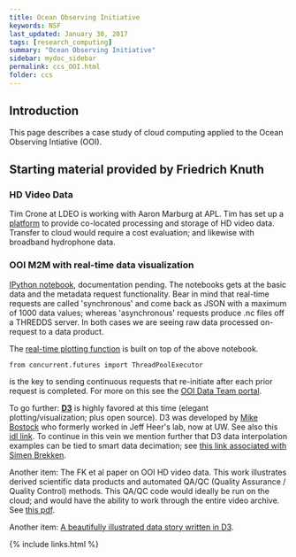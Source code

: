 ```yaml
---
title: Ocean Observing Initiative
keywords: NSF
last_updated: January 30, 2017
tags: [research_computing]
summary: "Ocean Observing Initiative"
sidebar: mydoc_sidebar
permalink: ccs_OOI.html
folder: ccs
---
```


## Introduction 


This page describes a case study of cloud computing applied to the Ocean Observing Intiative (OOI). 


## Starting material provided by Friedrich Knuth


### HD Video Data

Tim Crone at LDEO is working with Aaron Marburg at APL. Tim has set up a [platform](https://chiron.ldeo.columbia.edu) 
to provide co-located processing and storage of HD video data.  Transfer to cloud would require a cost evaluation; 
and likewise with broadband hydrophone data. 


### OOI M2M with real-time data visualization


[IPython notebook](https://github.com/friedrichknuth/m2m_demo), documentation pending. The notebooks gets at the basic data
and the metadata request functionality. Bear in mind that real-time requests are called 'synchronous' and come back as JSON 
with a maximum of 1000 data values; whereas 'asynchronous' requests produce .nc files off a THREDDS server. In both cases 
we are seeing raw data processed on-request to a data product.


The [real-time plotting function](https://github.com/ooi-data-review/ooi-realtime-plotting) is built on top of the above notebook. 


```
from concurrent.futures import ThreadPoolExecutor
```

is the key to sending continuous requests that re-initiate after each prior request is completed.  For more on this see 
the [OOI Data Team portal](http://ooi.visualocean.net). 


To go further: [**D3**](https://d3js.org) is highly favored at this time (elegant plotting/visualization; plus open source). D3 was developed by 
[Mike Bostock](https://bost.ocks.org/mike/path/)
who formerly worked in Jeff Heer's lab, now at UW.  See also this [idl link](https://idl.cs.washington.edu). 
To continue in this vein we mention 
further that D3 data interpolation examples can be tied to smart data decimation; 
see [this link associated with Simen Brekken](http://bl.ocks.org/simenbrekken/6634070).


Another item: The FK et al paper on OOI HD video data. This work illustrates derived scientific data products and automated QA/QC
(Quality Assurance / Quality Control) methods. This QA/QC code would ideally be run on the cloud; and would have the ability to
work through the entire video archive. See [this pdf](https://www.dropbox.com/s/grky08o1hxgs8u9/PID4900623.pdf?dl=0).


Another item: [A beautifully illustrated data story written in D3](http://ww.r2d3.us/visual-intro-to-machine-learning-part-1/).


{% include links.html %}
